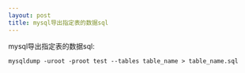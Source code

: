 ```yaml
---
layout: post
title: mysql导出指定表的数据sql
---
```


mysql导出指定表的数据sql:

    mysqldump -uroot -proot test --tables table_name > table_name.sql
